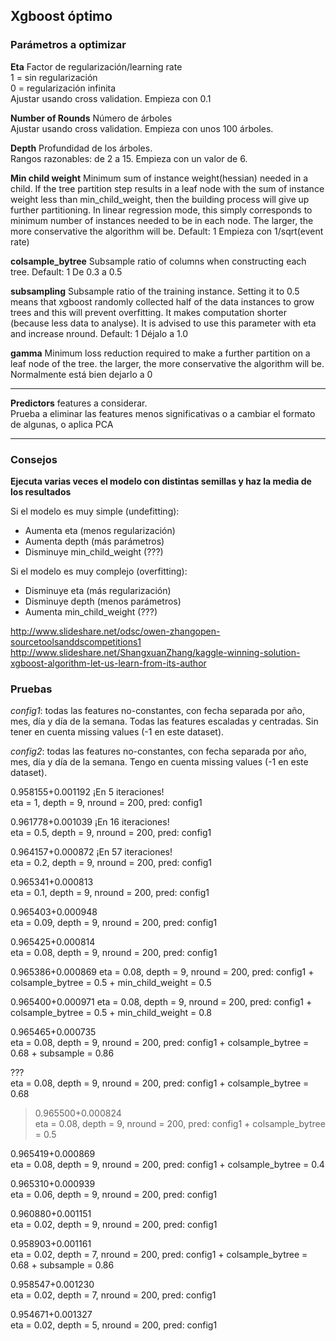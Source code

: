 ## Xgboost óptimo

### Parámetros a optimizar

**Eta** Factor de regularización/learning rate  
1 = sin regularización   
0 = regularización infinita  
Ajustar usando cross validation. Empieza con 0.1

**Number of Rounds** Número de árboles  
Ajustar usando cross validation. Empieza con unos 100 árboles.  

**Depth** Profundidad de los árboles.  
Rangos razonables: de 2 a 15. Empieza con un valor de 6.  

**Min child weight**  Minimum sum of instance weight(hessian) needed in a child. If the tree partition step results in a leaf node with the sum of instance weight less than min_child_weight, then the building process will give up further partitioning. In linear regression mode, this simply corresponds to minimum number of instances needed to be in each node. The larger, the more conservative the algorithm will be. Default: 1
Empieza con 1/sqrt(event rate)  

**colsample_bytree** Subsample ratio of columns when constructing each tree. Default: 1 
De 0.3 a 0.5  

**subsampling** Subsample ratio of the training instance. Setting it to 0.5 means that xgboost randomly collected half of the data instances to grow trees and this will prevent overfitting. It makes computation shorter (because less data to analyse). It is advised to use this parameter with eta and increase nround. Default: 1
Déjalo a 1.0  

**gamma**  Minimum loss reduction required to make a further partition on a leaf node of the tree. the larger, the more conservative the algorithm will be.  
Normalmente está bien dejarlo a 0  

---

**Predictors** features a considerar.  
Prueba a eliminar las features menos significativas o a cambiar el formato de algunas, o aplica PCA  

---

### Consejos

**Ejecuta varias veces el modelo con distintas semillas y haz la media de los resultados**

Si el modelo es muy simple (undefitting):
- Aumenta eta (menos regularización)
- Aumenta depth (más parámetros)
- Disminuye min_child_weight (???)

Si el modelo es muy complejo (overfitting):
- Disminuye eta (más regularización)
- Disminuye depth (menos parámetros)
- Aumenta min_child_weight (???)

http://www.slideshare.net/odsc/owen-zhangopen-sourcetoolsanddscompetitions1
http://www.slideshare.net/ShangxuanZhang/kaggle-winning-solution-xgboost-algorithm-let-us-learn-from-its-author


### Pruebas

*config1*: todas las features no-constantes, con fecha separada por año, mes, día y día de la semana. Todas las features escaladas y centradas. Sin tener en cuenta missing values (-1 en este dataset).

*config2*: todas las features no-constantes, con fecha separada por año, mes, día y día de la semana. Tengo en cuenta missing values (-1 en este dataset).


0.958155+0.001192  ¡En 5 iteraciones!  
eta = 1, depth = 9, nround = 200, pred: config1  

0.961778+0.001039  ¡En 16 iteraciones!  
eta = 0.5, depth = 9, nround = 200, pred: config1  

0.964157+0.000872  ¡En 57 iteraciones!  
eta = 0.2, depth = 9, nround = 200, pred: config1  

0.965341+0.000813  
eta = 0.1, depth = 9, nround = 200, pred: config1  

0.965403+0.000948  
eta = 0.09, depth = 9, nround = 200, pred: config1  

0.965425+0.000814  
eta = 0.08, depth = 9, nround = 200, pred: config1  

0.965386+0.000869
eta = 0.08, depth = 9, nround = 200, pred: config1 + colsample_bytree = 0.5 + min_child_weight = 0.5  

0.965400+0.000971
eta = 0.08, depth = 9, nround = 200, pred: config1 + colsample_bytree = 0.5 + min_child_weight = 0.8

0.965465+0.000735    
eta = 0.08, depth = 9, nround = 200, pred: config1 + colsample_bytree = 0.68 + subsample = 0.86

???    
eta = 0.08, depth = 9, nround = 200, pred: config1 + colsample_bytree = 0.68

> 0.965500+0.000824  
> eta = 0.08, depth = 9, nround = 200, pred: config1 + colsample_bytree = 0.5  

0.965419+0.000869  
eta = 0.08, depth = 9, nround = 200, pred: config1 + colsample_bytree = 0.4  

0.965310+0.000939  
eta = 0.06, depth = 9, nround = 200, pred: config1  

0.960880+0.001151  
eta = 0.02, depth = 9, nround = 200, pred: config1  

0.958903+0.001161  
eta = 0.02, depth = 7, nround = 200, pred: config1 + colsample_bytree = 0.68 + subsample = 0.86

0.958547+0.001230  
eta = 0.02, depth = 7, nround = 200, pred: config1  

0.954671+0.001327  
eta = 0.02, depth = 5, nround = 200, pred: config1  

